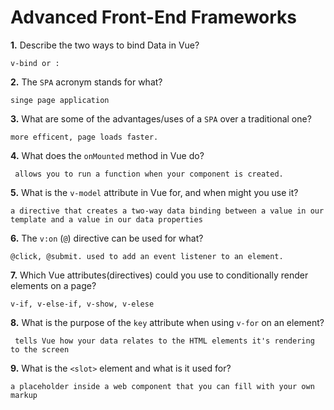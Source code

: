 # Advanced Front-End Frameworks


**1.** Describe the two ways to bind Data in Vue?
<!-- enter you answer in the space below -->
```
v-bind or :
```

**2.** The `SPA` acronym stands for what?
<!-- enter you answer in the space below -->
```
singe page application
```
**3.** What are some of the advantages/uses of a `SPA` over a traditional one?
<!-- enter you answer in the space below -->
```
more efficent, page loads faster. 
```
**4.** What does the `onMounted` method in Vue do?
<!-- enter you answer in the space below -->
```
 allows you to run a function when your component is created.
```
**5.** What is the `v-model` attribute in Vue for, and when might you use it?
<!-- enter you answer in the space below -->
```
a directive that creates a two-way data binding between a value in our template and a value in our data properties
```
**6.** The `v:on` (`@`) directive can be used for what?
<!-- enter you answer in the space below -->
```
@click, @submit. used to add an event listener to an element.
```
**7.** Which Vue attributes(directives) could you use to conditionally render elements on a page?
<!-- enter you answer in the space below -->
```
v-if, v-else-if, v-show, v-elese
```
**8.** What is the purpose of the `key` attribute when using `v-for` on an element?
<!-- enter you answer in the space below -->
```
 tells Vue how your data relates to the HTML elements it's rendering to the screen
```
**9.** What is the `<slot>` element and what is it used for?
<!-- enter you answer in the space below -->
```
a placeholder inside a web component that you can fill with your own markup
```